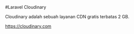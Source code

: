 #Laravel Cloudinary

Cloudinary adalah sebuah layanan CDN gratis terbatas 2 GB. 

https://cloudinary.com

